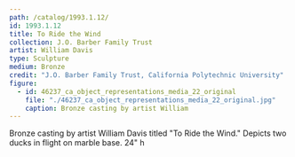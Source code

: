```yaml
---
path: /catalog/1993.1.12/
id: 1993.1.12
title: To Ride the Wind
collection: J.O. Barber Family Trust
artist: William Davis
type: Sculpture
medium: Bronze
credit: "J.O. Barber Family Trust, California Polytechnic University"
figure:
  - id: 46237_ca_object_representations_media_22_original
    file: "./46237_ca_object_representations_media_22_original.jpg"
    caption: Bronze casting by artist William
---
```

Bronze casting by artist William Davis titled "To Ride the Wind." Depicts two ducks in flight on marble base. 
24" h
